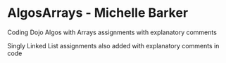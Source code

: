 # AlgosArrays - Michelle Barker

Coding Dojo Algos with Arrays assignments with explanatory comments

Singly Linked List assignments also added with explanatory comments in code
